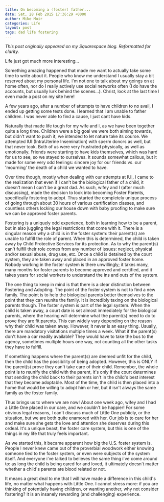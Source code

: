 ```yaml
---
title: On becoming a (foster) father...
date: Sat, 28 Feb 2015 17:36:29 +0000
author: Mike Muir
categories: Life
layout: post
tags: dad life fostering 
---
```


*This post originally appeared on my Squarespace blog. Reformatted for clarity.*

Life just got much more interesting...

Something amazing happened that made me want to actually take some time to write about it.  People who know me understand I usually stay a bit reserved about my personal life.  I'm not one to talk about my goings on at home often, nor do I really actively use social networks often (I do have the accounts, but usually lurk behind the scenes...).  Christ, look at the last time I even made a post on my site here!

A few years ago, after a number of attempts to have children to no avail, I ended up getting some tests done.  I learned that I am unable to father children.  I was never able to find a cause, I just cant have kids.

Naturally that made life tough for my wife and I, as we have been together quite a long time.  Children were a big goal we were both aiming towards, but didn't want to push it, we intended to let nature take its course.  We attempted IUI (IntraUterine Insemination) with sperm donors as well, but that never took.  Both of us were very frustrated physically, as well as emotionally.  Friends were starting to have kids themselves, which was hard for us to see, so we stayed to ourselves.  It sounds somewhat callous, but it made for some very odd feelings: sincere joy for our friends vs. our 'mourning' the death of a child we wanted to have.

Over time though, mostly when dealing with our attempts at IUI, I came to the realization that even if I can't be the biological father of a child, it doesn't mean I can't be a great dad.  As such, wifey and I (after much discussing), made the decision to look into becoming Foster Parents, specifically fostering to adopt.  Thus started the completely unique process of going through about 30 hours of various certification classes, and countless others locking our house down with baby proofing to make sure we can be approved foster parents.

Fostering is a uniquely odd experience, both in learning how to be a parent, but in also juggling the legal restrictions that come with it.  There is a singular reason why a child is in the foster system: their parent(s) are unable to fulfill the role of parent.  When this is determined, the child is taken away by Child Protective Services for its protection.  As to why the parent(s) can't fulfill their role comes from any number of issues: neglect, physical and/or sexual abuse, drug use, etc.  Once a child is detained by the court system, they are taken away and placed in an approved foster home.  Nobody working in the foster system is there unwillingly; it takes many, many months for foster parents to become approved and certified, and it takes years for social workers to understand the ins and outs of the system.

The one thing to keep in mind is that there is a clear distinction between Fostering and Adopting.  The point of the foster system is not to find a new family.  The point is to help the biological parents better themselves to the point that they can reunite the family.  It is incredibly taxing on the biological parents though.  The foster system is part of the legal system.  When the child is taken away, a court date is set almost immediately for the biological parents, where the hearing will determine what the parent(s) need to do to prove they are fit parents.  This can widely vary depending on the reason why their child was taken away.  However, it never is an easy thing.  Usually, there are mandatory visitations multiple times a week.  What if the parent(s) don't have a car readily available?  They would have to take the bus to the agency, sometimes multiple hours one way, not counting all the other tasks they have to fulfill.

If something happens where the parent(s) are deemed unfit for the child, then the child has the possibility of being adopted.  However, this is ONLY if the parent(s) prove they can't take care of their child.  Remember, the whole point is to reunify the child with the parent, it's only if the court determines that sending the child back to their parents isn't in the child's best interest that they become adoptable.  Most of the time, the child is then placed into a home that would be willing to adopt him or her, but it isn't always the same family as the foster family.

Thus brings us to where we are now!  About one week ago, wifey and I had a Little One placed in our care, and we couldn't be happier!  For some obvious legal reasons, I can't discuss much of Little One publicly, or the situation, but we are both quite enamored with her.  Our job is to care for her and make sure she gets the love and attention she deserves during this ordeal.  It's a unique beast, the foster care system, but this is one of the things in my life that truly feels important.

As we started this, it became apparent how big the U.S. foster system is.  People I never knew came out of the proverbial woodwork either knowing someone tied to the foster system, or even were subjects of the system itself.  And everyone i've talked to believes the same thing i've come around to: as long the child is being cared for and loved, it ultimately doesn't matter whether a child's parents are blood related or not.

It means a great deal to me that I will have made a difference in this child's life, no matter what happens with Little One.  I cannot stress more: if you are thinking of potentially having children, or wanting another, why not consider fostering?  It is an insanely rewarding (and challenging) experience.